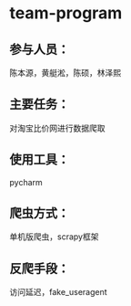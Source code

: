 # team-program
## 参与人员：
陈本源，黄艇淞，陈硕，林泽熙
## 主要任务：
对淘宝比价网进行数据爬取
## 使用工具： 
pycharm
## 爬虫方式：
单机版爬虫，scrapy框架
## 反爬手段：
访问延迟，fake_useragent
